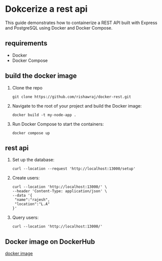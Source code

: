 # Dokcerize a rest api

This guide demonstrates how to containerize a REST API built with Express and PostgreSQL using Docker and Docker Compose.

## requirements

- Docker
- Docker Compose

## build the docker image

1. Clone the repo

   ```
   git clone https://github.com/rishawraj/docker-rest.git
   ```

1. Navigate to the root of your project and build the Docker image:

   ```
   docker build -t my-node-app .
   ```

1. Run Docker Compose to start the containers:

   ```
   docker compose up
   ```

## rest api

1. Set up the database:

   ```
   curl --location --request 'http://localhost:13000/setup'
   ```

1. Create users:

   ```
   curl --location 'http://localhost:13000/' \
   --header 'Content-Type: application/json' \
   --data '{
    "name":"rajesh",
    "location":"L.A"
   }'
   ```

1. Query users:

   ```
   curl --location 'http://localhost:13000/'
   ```

## Docker image on DockerHub

[docker image](https://hub.docker.com/repository/docker/rishawraj/my-node-app/general)
